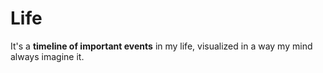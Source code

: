 Life
====

It's a **timeline of important events** in my life, visualized in a way my mind always imagine it.
